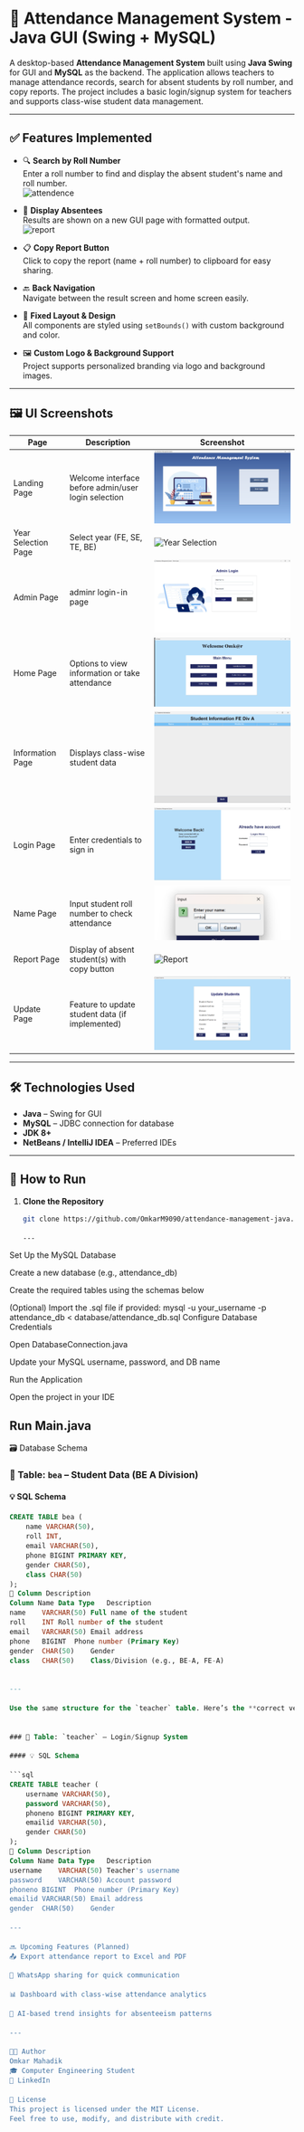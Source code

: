 # 📝 Attendance Management System - Java GUI (Swing + MySQL)

A desktop-based **Attendance Management System** built using **Java Swing** for GUI and **MySQL** as the backend. The application allows teachers to manage attendance records, search for absent students by roll number, and copy reports. The project includes a basic login/signup system for teachers and supports class-wise student data management.

---

## ✅ Features Implemented

- 🔍 **Search by Roll Number**  
  Enter a roll number to find and display the absent student's name and roll number.  
  ![attendence](./screenshots/attendencesheet.png)

- 🧾 **Display Absentees**  
  Results are shown on a new GUI page with formatted output.  
  ![report](./screenshots/report.png)


- 📋 **Copy Report Button**  
  Click to copy the report (name + roll number) to clipboard for easy sharing.

- 🔙 **Back Navigation**  
  Navigate between the result screen and home screen easily.

- 🎨 **Fixed Layout & Design**  
  All components are styled using `setBounds()` with custom background and color.

- 🖼️ **Custom Logo & Background Support**  
  Project supports personalized branding via logo and background images.

---

## 🖼️ UI Screenshots

| Page | Description | Screenshot |
|------|-------------|------------|
| Landing Page | Welcome interface before admin/user login selection | ![Landing](./screenshots/landing.png) |
| Year Selection Page | Select year (FE, SE, TE, BE) | ![Year Selection](.screenshots/year.png) |
| Admin Page | adminr login-in page | ![Admin Page](./screenshots/admin.png) |
| Home Page | Options to view information or take attendance | ![Home Page](./screenshots/home.png) |
| Information Page | Displays class-wise student data | ![Information](./screenshots/information.png) |
| Login Page | Enter credentials to sign in | ![Login Page](./screenshots/loginpage.png) |
| Name Page | Input student roll number to check attendance | ![Name Page](./screenshots/name.png) |
| Report Page | Display of absent student(s) with copy button | ![Report](./screenshots/report.png) |
| Update Page | Feature to update student data (if implemented) | ![Update](./screenshots/update.png) |

---

## 🛠️ Technologies Used

- **Java** – Swing for GUI
- **MySQL** – JDBC connection for database
- **JDK 8+**
- **NetBeans / IntelliJ IDEA** – Preferred IDEs

---

## 📂 How to Run

1. **Clone the Repository**
   ```bash
   git clone https://github.com/OmkarM9090/attendance-management-java.git

   ---
Set Up the MySQL Database

Create a new database (e.g., attendance_db)

Create the required tables using the schemas below

(Optional) Import the .sql file if provided:
mysql -u your_username -p attendance_db < database/attendance_db.sql
Configure Database Credentials

Open DatabaseConnection.java

Update your MySQL username, password, and DB name

Run the Application

Open the project in your IDE

Run Main.java
---

🗃️ Database Schema
### 📌 Table: `bea` – Student Data (BE A Division)

#### 💡 SQL Schema

```sql
CREATE TABLE bea (
    name VARCHAR(50),
    roll INT,
    email VARCHAR(50),
    phone BIGINT PRIMARY KEY,
    gender CHAR(50),
    class CHAR(50)
);
🧾 Column Description
Column Name	Data Type	Description
name	VARCHAR(50)	Full name of the student
roll	INT	Roll number of the student
email	VARCHAR(50)	Email address
phone	BIGINT	Phone number (Primary Key)
gender	CHAR(50)	Gender
class	CHAR(50)	Class/Division (e.g., BE-A, FE-A)


---

Use the same structure for the `teacher` table. Here’s the **correct version for that too**:


### 📌 Table: `teacher` – Login/Signup System

#### 💡 SQL Schema

```sql
CREATE TABLE teacher (
    username VARCHAR(50),
    password VARCHAR(50),
    phoneno BIGINT PRIMARY KEY,
    emailid VARCHAR(50),
    gender CHAR(50)
);
🧾 Column Description
Column Name	Data Type	Description
username	VARCHAR(50)	Teacher's username
password	VARCHAR(50)	Account password
phoneno	BIGINT	Phone number (Primary Key)
emailid	VARCHAR(50)	Email address
gender	CHAR(50)	Gender

---

🔜 Upcoming Features (Planned)
📤 Export attendance report to Excel and PDF

📲 WhatsApp sharing for quick communication

📊 Dashboard with class-wise attendance analytics

🧠 AI-based trend insights for absenteeism patterns

---

👨‍💻 Author
Omkar Mahadik
🎓 Computer Engineering Student
🔗 LinkedIn 

📜 License
This project is licensed under the MIT License.
Feel free to use, modify, and distribute with credit.
